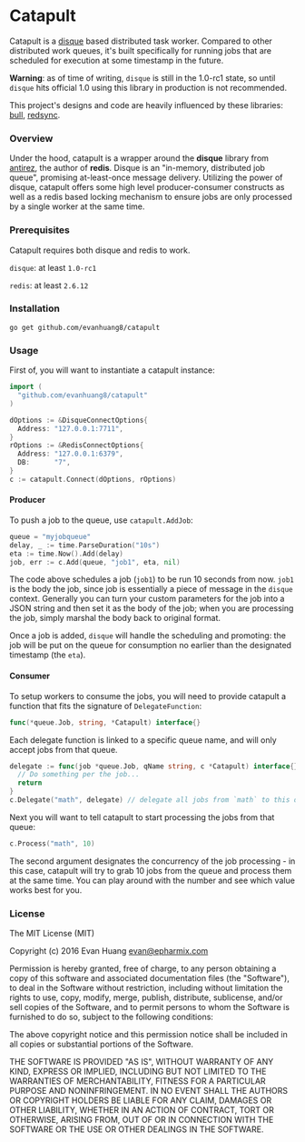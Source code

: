 # Catapult

Catapult is a [disque](https://github.com/antirez/disque) based distributed task worker. Compared to other distributed work queues, it's built specifically for running jobs that are scheduled for execution at some timestamp in the future.

**Warning**: as of time of writing, `disque` is still in the 1.0-rc1 state, so until `disque` hits official 1.0 using this library in production is not recommended.

This project's designs and code are heavily influenced by these libraries: [bull](https://github.com/OptimalBits/bull), [redsync](https://github.com/hjr265/redsync.go).

### Overview

Under the hood, catapult is a wrapper around the **disque** library from [antirez](https://github.com/antirez), the author of **redis**. Disque is an "in-memory, distributed job queue", promising at-least-once message delivery. Utilizing the power of disque, catapult offers some high level producer-consumer constructs as well as a redis based locking mechanism to ensure jobs are only processed by a single worker at the same time.

### Prerequisites

Catapult requires both disque and redis to work.

`disque`: at least `1.0-rc1`

`redis`: at least `2.6.12`


### Installation

```
go get github.com/evanhuang8/catapult
```

### Usage

First of, you will want to instantiate a catapult instance:

```go
import (
  "github.com/evanhuang8/catapult"
)

dOptions := &DisqueConnectOptions{
  Address: "127.0.0.1:7711",
}
rOptions := &RedisConnectOptions{
  Address: "127.0.0.1:6379",
  DB:      "7",
}
c := catapult.Connect(dOptions, rOptions)
```

#### Producer

To push a job to the queue, use `catapult.AddJob`:

```go
queue = "myjobqueue"
delay, _ := time.ParseDuration("10s")
eta := time.Now().Add(delay)
job, err := c.Add(queue, "job1", eta, nil)
```

The code above schedules a job (`job1`) to be run 10 seconds from now. `job1` is the body the job, since job is essentially a piece of message in the `disque` context. Generally you can turn your custom parameters for the job into a JSON string and then set it as the body of the job; when you are processing the job, simply marshal the body back to original format.

Once a job is added, `disque` will handle the scheduling and promoting: the job will be put on the queue for consumption no earlier than the designated timestamp (the `eta`).

#### Consumer

To setup workers to consume the jobs, you will need to provide catapult a function that fits the signature of `DelegateFunction`:

```go
func(*queue.Job, string, *Catapult) interface{}
```

Each delegate function is linked to a specific queue name, and will only accept jobs from that queue.

```go
delegate := func(job *queue.Job, qName string, c *Catapult) interface{} {
  // Do something per the job...
  return
}
c.Delegate("math", delegate) // delegate all jobs from `math` to this delegate
```

Next you will want to tell catapult to start processing the jobs from that queue:

```go
c.Process("math", 10)
```

The second argument designates the concurrency of the job processing - in this case, catapult will try to grab 10 jobs from the queue and process them at the same time. You can play around with the number and see which value works best for you.

### License

The MIT License (MIT)

Copyright (c) 2016 Evan Huang <evan@epharmix.com>

Permission is hereby granted, free of charge, to any person obtaining a copy
of this software and associated documentation files (the "Software"), to deal
in the Software without restriction, including without limitation the rights
to use, copy, modify, merge, publish, distribute, sublicense, and/or sell
copies of the Software, and to permit persons to whom the Software is
furnished to do so, subject to the following conditions:

The above copyright notice and this permission notice shall be included in all
copies or substantial portions of the Software.

THE SOFTWARE IS PROVIDED "AS IS", WITHOUT WARRANTY OF ANY KIND, EXPRESS OR
IMPLIED, INCLUDING BUT NOT LIMITED TO THE WARRANTIES OF MERCHANTABILITY,
FITNESS FOR A PARTICULAR PURPOSE AND NONINFRINGEMENT. IN NO EVENT SHALL THE
AUTHORS OR COPYRIGHT HOLDERS BE LIABLE FOR ANY CLAIM, DAMAGES OR OTHER
LIABILITY, WHETHER IN AN ACTION OF CONTRACT, TORT OR OTHERWISE, ARISING FROM,
OUT OF OR IN CONNECTION WITH THE SOFTWARE OR THE USE OR OTHER DEALINGS IN THE
SOFTWARE.
